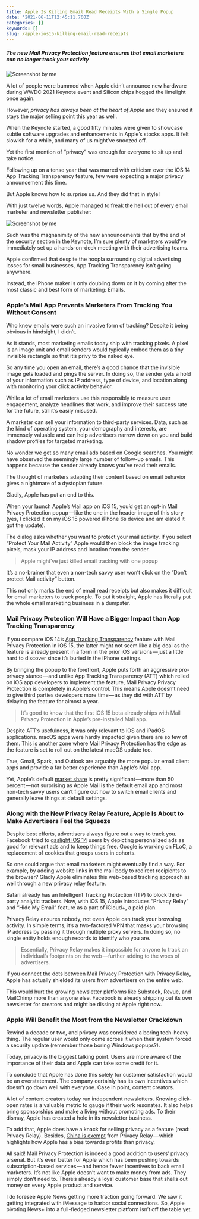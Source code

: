 ```yaml
---
title: Apple Is Killing Email Read Receipts With a Single Popup
date: '2021-06-11T12:45:11.760Z'
categories: []
keywords: []
slug: /apple-ios15-killing-email-read-receipts
---
```


##### The new Mail Privacy Protection feature ensures that email marketers can no longer track your activity

![Screenshot by me](//assets/screenshots/apple-mail-privacy-protection-screenshot.png)

A lot of people were bummed when Apple didn’t announce new hardware during WWDC 2021 Keynote event and Silicon chips hogged the limelight once again.

However, _privacy has always been at the heart of Apple_ and they ensured it stays the major selling point this year as well.

When the Keynote started, a good fifty minutes were given to showcase subtle software upgrades and enhancements in Apple’s stocks apps. It felt slowish for a while, and many of us might’ve snoozed off.

Yet the first mention of “privacy” was enough for everyone to sit up and take notice.

Following up on a tense year that was marred with criticism over the iOS 14 App Tracking Transparency feature, few were expecting a major privacy announcement this time.

But Apple knows how to surprise us. And they did that in style!

With just twelve words, Apple managed to freak the hell out of every email marketer and newsletter publisher:

![Screenshot by me](//assets/screenshots/apple-email-privacy-wwdc-keynote-screenshot.png)

Such was the magnanimity of the new announcements that by the end of the security section in the Keynote, I’m sure plenty of marketers would’ve immediately set up a hands-on-deck meeting with their advertising teams.

Apple confirmed that despite the hoopla surrounding digital advertising losses for small businesses, App Tracking Transparency isn’t going anywhere.

Instead, the iPhone maker is only doubling down on it by coming after the most classic and best form of marketing: Emails.

### Apple’s Mail App Prevents Marketers From Tracking You Without Consent

Who knew emails were such an invasive form of tracking? Despite it being obvious in hindsight, I didn’t.

As it stands, most marketing emails today ship with tracking pixels. A pixel is an image unit and email senders would typically embed them as a tiny invisible rectangle so that it’s privy to the naked eye.

So any time you open an email, there’s a good chance that the invisible image gets loaded and pings the server. In doing so, the sender gets a hold of your information such as IP address, type of device, and location along with monitoring your click activity behavior.

While a lot of email marketers use this responsibly to measure user engagement, analyze headlines that work, and improve their success rate for the future, still it’s easily misused.

A marketer can sell your information to third-party services. Data, such as the kind of operating system, your demography and interests, are immensely valuable and can help advertisers narrow down on you and build shadow profiles for targeted marketing.

No wonder we get so many email ads based on Google searches. You might have observed the seemingly large number of follow-up emails. This happens because the sender already knows you’ve read their emails.

The thought of marketers adapting their content based on email behavior gives a nightmare of a dystopian future.

Gladly, Apple has put an end to this.

When your launch Apple’s Mail app on iOS 15, you’d get an opt-in Mail Privacy Protection popup — like the one in the header image of this story (yes, I clicked it on my iOS 15 powered iPhone 6s device and am elated it got the update).

The dialog asks whether you want to protect your mail activity. If you select “Protect Your Mail Activity” Apple would then block the image tracking pixels, mask your IP address and location from the sender.

> Apple might’ve just killed email tracking with one popup

It’s a no-brainer that even a non-tech savvy user won’t click on the “Don’t protect Mail activity” button.

This not only marks the end of email read receipts but also makes it difficult for email marketers to track people. To put it straight, Apple has literally put the whole email marketing business in a dumpster.

### **Mail Privacy Protection Will Have a Bigger Impact than App Tracking Transparency**

If you compare iOS 14’s [App Tracking Transparency](https://anupamchugh.github.io/2020/07/07/apple-is-killing-a-billion-dollar-ad-industry-with-one-popup.html) feature with Mail Privacy Protection in iOS 15, the latter might not seem like a big deal as the feature is already present in a form in the prior iOS versions — just a little hard to discover since it’s buried in the iPhone settings.

By bringing the popup to the forefront, Apple puts forth an aggressive pro-privacy stance — and unlike App Tracking Transparency (ATT) which relied on iOS app developers to implement the feature, Mail Privacy Privacy Protection is completely in Apple’s control. This means Apple doesn’t need to give third parties developers more time — as they did with ATT by delaying the feature for almost a year.

> It’s good to know that the first iOS 15 beta already ships with Mail Privacy Protection in Apple’s pre-installed Mail app.

Despite ATT’s usefulness, it was only relevant to iOS and iPadOS applications. macOS apps were hardly impacted given there are so few of them. This is another zone where Mail Privacy Protection has the edge as the feature is set to roll out on the latest macOS update too.

True, Gmail, Spark, and Outlook are arguably the more popular email client apps and provide a far better experience than Apple’s Mail app.

Yet, Apple’s default [market share](https://www.litmus.com/blog/email-client-market-share-may-2021/) is pretty significant — more than 50 percent — not surprising as Apple Mail is the default email app and most non-tech savvy users can’t figure out how to switch email clients and generally leave things at default settings.

### **Along with the New Privacy Relay Feature, Apple Is About to Make Advertisers Feel the Squeeze**

Despite best efforts, advertisers always figure out a way to track you. Facebook tried to [gaslight iOS 14](https://thebigtech.substack.com/p/facebook-is-gaslighting-users-into) users by depicting personalized ads as good for relevant ads and to keep things free. Google is working on FLoC, a replacement of cookies that groups users in cohorts.

So one could argue that email marketers might eventually find a way. For example, by adding website links in the mail body to redirect recipients to the browser? Gladly Apple eliminates this web-based tracking approach as well through a new privacy relay feature.

Safari already has an Intelligent Tracking Protection (ITP) to block third-party analytic trackers. Now, with iOS 15, Apple introduces “Privacy Relay” and “Hide My Email” feature as a part of iCloud+, a paid plan.

Privacy Relay ensures nobody, not even Apple can track your browsing activity. In simple terms, it’s a two-factored VPN that masks your browsing IP address by passing it through multiple proxy servers. In doing so, no single entity holds enough records to identify who you are.

> Essentially, Privacy Relay makes it impossible for anyone to track an individual’s footprints on the web — further adding to the woes of advertisers.

If you connect the dots between Mail Privacy Protection with Privacy Relay, Apple has actually shielded its users from advertisers on the entire web.

This would hurt the growing newsletter platforms like Substack, Revue, and MailChimp more than anyone else. Facebook is already shipping out its own newsletter for creators and might be dissing at Apple right now.

### Apple Will Benefit the Most from the Newsletter Crackdown

Rewind a decade or two, and privacy was considered a boring tech-heavy thing. The regular user would only come across it when their system forced a security update (remember those boring Windows popups?).

Today, privacy is the biggest talking point. Users are more aware of the importance of their data and Apple can take some credit for it.

To conclude that Apple has done this solely for customer satisfaction would be an overstatement. The company certainly has its own incentives which doesn’t go down well with everyone. Case in point, content creators.

A lot of content creators today run independent newsletters. Knowing click-open rates is a valuable metric to gauge if their work resonates. It also helps bring sponsorships and make a living without promoting ads. To their dismay, Apple has created a hole in its newsletter business.

To add that, Apple does have a knack for selling privacy as a feature (read: Privacy Relay). Besides, [China is exempt](https://www.theguardian.com/technology/2021/jun/08/apple-private-relay-feature-to-be-withheld-in-china) from Privacy Relay — which highlights how Apple has a bias towards profits than privacy.

All said! Mail Privacy Protection is indeed a good addition to users’ privacy arsenal. But it’s even better for Apple which has been pushing towards subscription-based services — and hence fewer incentives to back email marketers. It’s not like Apple doesn’t want to make money from ads. They simply don’t need to. There’s already a loyal customer base that shells out money on every Apple product and service.

I do foresee Apple News getting more traction going forward. We saw it getting integrated with iMessage to harbor social connections. So, Apple pivoting News+ into a full-fledged newsletter platform isn’t off the table yet.